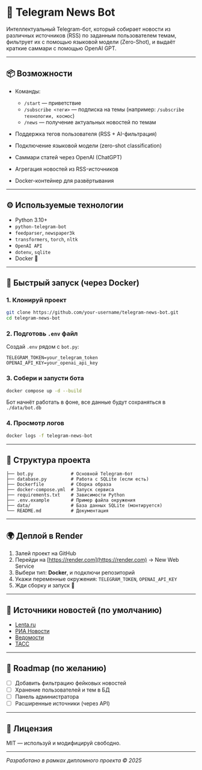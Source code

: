 # 🤖 Telegram News Bot

Интеллектуальный Telegram-бот, который собирает новости из различных источников (RSS) по заданным пользователем темам, фильтрует их с помощью языковой модели (Zero-Shot), и выдаёт краткие саммари с помощью OpenAI GPT.

---

## 📦 Возможности

- Команды:
  - `/start` — приветствие
  - `/subscribe <теги>` — подписка на темы (например: `/subscribe технологии, космос`)
  - `/news` — получение актуальных новостей по темам

- Поддержка тегов пользователя (RSS + AI-фильтрация)
- Подключение языковой модели (zero-shot classification)
- Саммари статей через OpenAI (ChatGPT)
- Агрегация новостей из RSS-источников
- Docker-контейнер для развёртывания

---

## ⚙️ Используемые технологии

- Python 3.10+
- `python-telegram-bot`
- `feedparser`, `newspaper3k`
- `transformers`, `torch`, `nltk`
- `OpenAI API`
- `dotenv`, `sqlite`
- Docker 🐳

---

## 🚀 Быстрый запуск (через Docker)

### 1. Клонируй проект

```bash
git clone https://github.com/your-username/telegram-news-bot.git
cd telegram-news-bot
```

### 2. Подготовь `.env` файл

Создай `.env` рядом с `bot.py`:

```
TELEGRAM_TOKEN=your_telegram_token
OPENAI_API_KEY=your_openai_api_key
```

### 3. Собери и запусти бота

```bash
docker compose up -d --build
```

Бот начнёт работать в фоне, все данные будут сохраняться в `./data/bot.db`

### 4. Просмотр логов

```bash
docker logs -f telegram-news-bot
```

---

## 📁 Структура проекта

```
├── bot.py              # Основной Telegram-бот
├── database.py         # Работа с SQLite (если есть)
├── Dockerfile          # Сборка образа
├── docker-compose.yml  # Запуск сервиса
├── requirements.txt    # Зависимости Python
├── .env.example        # Пример файла окружения
├── data/               # База данных SQLite (монтируется)
└── README.md           # Документация
```

---

## 🌍 Деплой в Render

1. Залей проект на GitHub
2. Перейди на [https://render.com](https://render.com) → New Web Service
3. Выбери тип: **Docker**, и подключи репозиторий
4. Укажи переменные окружения: `TELEGRAM_TOKEN`, `OPENAI_API_KEY`
5. Жди сборку и запуск 🎉

---

## 📮 Источники новостей (по умолчанию)

- [Lenta.ru](https://lenta.ru/rss/news)
- [РИА Новости](https://ria.ru/export/rss2/world/index.xml)
- [Ведомости](https://www.vedomosti.ru/rss/news)
- [ТАСС](https://tass.ru/rss/v2.xml)

---

## 🧠 Roadmap (по желанию)

- [ ] Добавить фильтрацию фейковых новостей
- [ ] Хранение пользователей и тем в БД
- [ ] Панель администратора
- [ ] Расширенные источники (через API)

---

## 📜 Лицензия

MIT — используй и модифицируй свободно.

---

_Разработано в рамках дипломного проекта © 2025_

